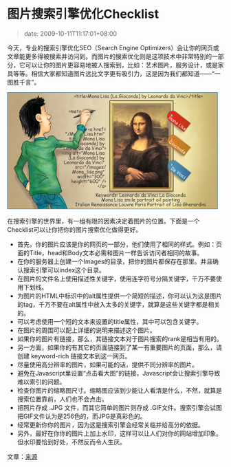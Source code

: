 # 图片搜索引擎优化Checklist
>date: 2009-10-11T11:17:01+08:00



今天，专业的搜索引擎优化SEO（Search Engine Optimizers）会让你的网页或文章能更多得被搜索并访问到。而图片的搜索优化则是这项技术中非常特别的一部分，它可以让你的图片更容易地被人搜索到，比如：艺术图片，服务设计，或是家具等等。相信大家都知道图片远比文字更有吸引力，这是因为我们都知道——“一图胜千言”。


[![Image SEO](/assets/images/coolshell.cn/wp-content/uploads/2009/10/seo-cartoon.jpg "Image SEO")](/assets/images/coolshell.cn/wp-content/uploads/2009/10/seo-cartoon.jpg)


在搜索引擎的世界里，有一组有限的因素决定着图片的位置。下面是一个Checklist可以让你把你的图片搜索优化做得更好。



* 首先，你的图片应该是你的网页的一部分，他们使用了相同的样式。例如：页面的Title，head和Body文本必需和图片一样告诉访问者相同的故事。
* 在你的服务器上创建一个Images的目录，把你的图片都保存在那里。并且确认搜索引擎可以index这个目录。
* 在图片的文件名上使用描述性关键字，使用连字符号分隔关键字，千万不要使用下划线。
* 为图片的HTML中<image>标识中的alt属性提供一个简短的描述，你可以认为这是图片的tag，千万不要在alt属性中放入太多的关键字，就算是这些关键字都是相关的。
* 可以考虑使用一个短的文本来设置<image>的title属性，其中可以包含关键字。
* 在图片的周围可以配上详细的说明来描述这个图片。
* 如果你的图片有链接，那么，其链接文本对于图片搜索的rank是相当有用的。
* 另一方面，如果你的有其它的页面链接到了某一有重要图片的页面，那么，请创建 keyword-rich 链接文本到这一网页。
* 尽量使用高分辨率的图片，如果可能的话，提供不同分辨率的图片。
* 避免在Javascript里设置“点击看大图”的链接，Javascript会让搜索引擎导致难以索引的问题。
* 检查你图片的缩略图尺寸。缩略图应该到少能让人看清是什么，不然，就算是搜索位置靠前，人们也不会点击。
* 把照片存成 .JPG 文件，而其它简单的图片则存成 .GIF文件。搜索引擎会试图把GIF文件认为是256色的，而JPG是真彩色的。
* 经常更新你你的图片，因为这是搜索引擎会经常关临并给高分的依据。
* 另外，最好在你你的图片上加上水印，这样可以让人们对你的网站增加印象。但水印要恰到好处，不然反而令人生厌。


文章：[来源](http://www.webceo.com/newsletter/2009/081009.html)



